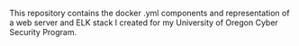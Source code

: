 This repository contains the docker .yml components and representation of a web server and ELK stack I created for my University of Oregon Cyber Security Program.

